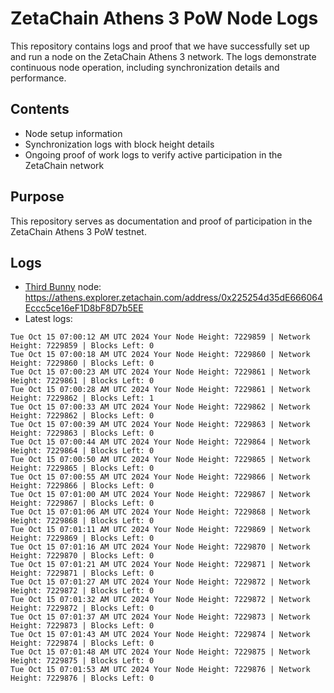 # ZetaChain Athens 3 PoW Node Logs
This repository contains logs and proof that we have successfully set up and run a node on the ZetaChain Athens 3 network. The logs demonstrate continuous node operation, including synchronization details and performance.

## Contents
- Node setup information
- Synchronization logs with block height details
- Ongoing proof of work logs to verify active participation in the ZetaChain network

## Purpose
This repository serves as documentation and proof of participation in the ZetaChain Athens 3 PoW testnet.

## Logs

- [Third Bunny](https://thirdbunny.xyz/) node: https://athens.explorer.zetachain.com/address/0x225254d35dE666064Eccc5ce16eF1D8bF8D7b5EE
- Latest logs:
```
Tue Oct 15 07:00:12 AM UTC 2024 Your Node Height: 7229859 | Network Height: 7229859 | Blocks Left: 0
Tue Oct 15 07:00:18 AM UTC 2024 Your Node Height: 7229860 | Network Height: 7229860 | Blocks Left: 0
Tue Oct 15 07:00:23 AM UTC 2024 Your Node Height: 7229861 | Network Height: 7229861 | Blocks Left: 0
Tue Oct 15 07:00:28 AM UTC 2024 Your Node Height: 7229861 | Network Height: 7229862 | Blocks Left: 1
Tue Oct 15 07:00:33 AM UTC 2024 Your Node Height: 7229862 | Network Height: 7229862 | Blocks Left: 0
Tue Oct 15 07:00:39 AM UTC 2024 Your Node Height: 7229863 | Network Height: 7229863 | Blocks Left: 0
Tue Oct 15 07:00:44 AM UTC 2024 Your Node Height: 7229864 | Network Height: 7229864 | Blocks Left: 0
Tue Oct 15 07:00:50 AM UTC 2024 Your Node Height: 7229865 | Network Height: 7229865 | Blocks Left: 0
Tue Oct 15 07:00:55 AM UTC 2024 Your Node Height: 7229866 | Network Height: 7229866 | Blocks Left: 0
Tue Oct 15 07:01:00 AM UTC 2024 Your Node Height: 7229867 | Network Height: 7229867 | Blocks Left: 0
Tue Oct 15 07:01:06 AM UTC 2024 Your Node Height: 7229868 | Network Height: 7229868 | Blocks Left: 0
Tue Oct 15 07:01:11 AM UTC 2024 Your Node Height: 7229869 | Network Height: 7229869 | Blocks Left: 0
Tue Oct 15 07:01:16 AM UTC 2024 Your Node Height: 7229870 | Network Height: 7229870 | Blocks Left: 0
Tue Oct 15 07:01:21 AM UTC 2024 Your Node Height: 7229871 | Network Height: 7229871 | Blocks Left: 0
Tue Oct 15 07:01:27 AM UTC 2024 Your Node Height: 7229872 | Network Height: 7229872 | Blocks Left: 0
Tue Oct 15 07:01:32 AM UTC 2024 Your Node Height: 7229872 | Network Height: 7229872 | Blocks Left: 0
Tue Oct 15 07:01:37 AM UTC 2024 Your Node Height: 7229873 | Network Height: 7229873 | Blocks Left: 0
Tue Oct 15 07:01:43 AM UTC 2024 Your Node Height: 7229874 | Network Height: 7229874 | Blocks Left: 0
Tue Oct 15 07:01:48 AM UTC 2024 Your Node Height: 7229875 | Network Height: 7229875 | Blocks Left: 0
Tue Oct 15 07:01:53 AM UTC 2024 Your Node Height: 7229876 | Network Height: 7229876 | Blocks Left: 0
```
